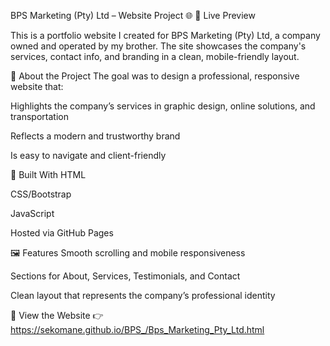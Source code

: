 BPS Marketing (Pty) Ltd – Website Project 🌐
🔗 Live Preview

This is a portfolio website I created for BPS Marketing (Pty) Ltd, a company owned and operated by my brother. The site showcases the company's services, contact info, and branding in a clean, mobile-friendly layout.

📄 About the Project
The goal was to design a professional, responsive website that:

Highlights the company’s services in graphic design, online solutions, and transportation

Reflects a modern and trustworthy brand

Is easy to navigate and client-friendly

🔧 Built With
HTML

CSS/Bootstrap

JavaScript

Hosted via GitHub Pages


🖼️ Features
Smooth scrolling and mobile responsiveness

Sections for About, Services, Testimonials, and Contact

Clean layout that represents the company’s professional identity


🔗 View the Website
👉 https://sekomane.github.io/BPS_/Bps_Marketing_Pty_Ltd.html
